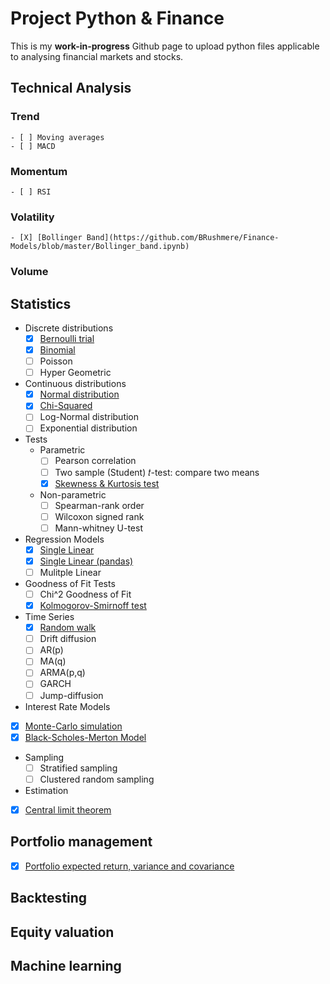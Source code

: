 # Project Python & Finance

This is my **work-in-progress** Github page to upload python files applicable to analysing financial markets and stocks.

## Technical Analysis
  ### Trend
    - [ ] Moving averages
    - [ ] MACD
  ### Momentum
    - [ ] RSI
  ### Volatility
    - [X] [Bollinger Band](https://github.com/BRushmere/Finance-Models/blob/master/Bollinger_band.ipynb)
  ### Volume
  
## Statistics 
- Discrete distributions
  - [x] [Bernoulli trial](https://github.com/BRushmere/BRushmere.github.io/blob/master/Bernoulli_trial.ipynb)
  - [x] [Binomial](https://github.com/BRushmere/BRushmere.github.io/blob/master/Binomial.py)
  - [ ] Poisson
  - [ ] Hyper Geometric
- Continuous distributions
  - [x] [Normal distribution](https://github.com/BRushmere/BRushmere.github.io/blob/master/Normal_distribution.ipynb)
  - [x] [Chi-Squared](https://github.com/BRushmere/BRushmere.github.io/blob/master/ChiSquared.ipynb)
  - [ ] Log-Normal distribution
  - [ ] Exponential distribution
- Tests
  - Parametric
    - [ ] Pearson correlation
    - [ ] Two sample (Student) 𝑡-test: compare two means
    - [x] [Skewness & Kurtosis test](https://github.com/BRushmere/BRushmere.github.io/blob/master/Skewness%20%26%20Kurtosis.ipynb)
  - Non-parametric
    - [ ] Spearman-rank order
    - [ ] Wilcoxon signed rank
    - [ ] Mann-whitney U-test
- Regression Models
  - [x] [Single Linear](https://github.com/BRushmere/BRushmere.github.io/blob/master/Simple%20Regression%20Model.py)
  - [x] [Single Linear (pandas)](https://github.com/BRushmere/BRushmere.github.io/blob/master/LinRegression%20Pandas.py)
  - [ ] Mulitple Linear
- Goodness of Fit Tests
  - [ ] Chi^2 Goodness of Fit 
  - [x] [Kolmogorov-Smirnoff test](https://github.com/BRushmere/BRushmere.github.io/blob/master/Kolmogorov-Smirnoff%20test.py)
- Time Series
  - [x] [Random walk](https://github.com/BRushmere/BRushmere.github.io/blob/master/Random%20walk.ipynb)
  - [ ] Drift diffusion
  - [ ] AR(p)
  - [ ] MA(q)
  - [ ] ARMA(p,q)
  - [ ] GARCH
  - [ ] Jump-diffusion
- Interest Rate Models
- [x] [Monte-Carlo simulation](https://github.com/BRushmere/BRushmere.github.io/blob/master/MonteCarlo.ipynb)
- [x] [Black-Scholes-Merton Model](https://github.com/BRushmere/BRushmere.github.io/blob/master/BSM_call.py)
- Sampling
  - [ ] Stratified sampling
  - [ ] Clustered random sampling
- Estimation
- [x] [Central limit theorem](https://github.com/BRushmere/BRushmere.github.io/blob/master/Central%20limit%20theorem.ipynb)

## Portfolio management
- [x] [Portfolio expected return, variance and covariance](https://github.com/BRushmere/BRushmere.github.io/blob/master/Std%26Variance%26%20Covariance.ipynb)

## Backtesting

## Equity valuation

## Machine learning
